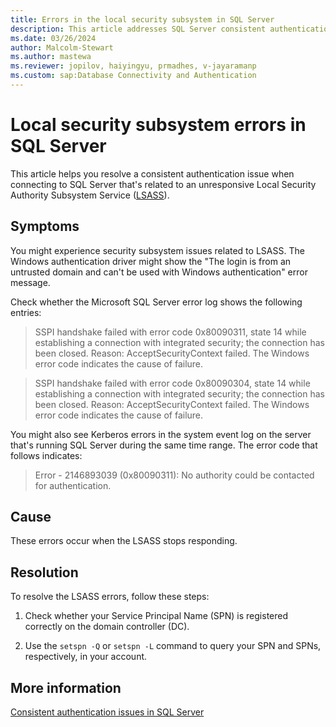 ```yaml
---
title: Errors in the local security subsystem in SQL Server
description: This article addresses SQL Server consistent authentication issues related to the local security subsystem.
ms.date: 03/26/2024
author: Malcolm-Stewart
ms.author: mastewa
ms.reviewer: jopilov, haiyingyu, prmadhes, v-jayaramanp
ms.custom: sap:Database Connectivity and Authentication
---
```


# Local security subsystem errors in SQL Server

This article helps you resolve a consistent authentication issue when connecting to SQL Server that's related to an unresponsive Local Security Authority Subsystem Service ([LSASS](/windows-server/security/credentials-protection-and-management/credentials-protection-and-management)).

## Symptoms

You might experience security subsystem issues related to LSASS. The Windows authentication driver might show the "The login is from an untrusted domain and can't be used with Windows authentication" error message.

Check whether the Microsoft SQL Server error log shows the following entries:

> SSPI handshake failed with error code 0x80090311, state 14 while establishing a connection with integrated security; the connection has been closed. Reason: AcceptSecurityContext failed. The Windows error code indicates the cause of failure.

> SSPI handshake failed with error code 0x80090304, state 14 while establishing a connection with integrated security; the connection has been closed. Reason: AcceptSecurityContext failed. The Windows error code indicates the cause of failure.

You might also see Kerberos errors in the system event log on the server that's running SQL Server during the same time range. The error code that follows indicates:

> Error - 2146893039 (0x80090311): No authority could be contacted for authentication.

## Cause

These errors occur when the LSASS stops responding.

## Resolution

To resolve the LSASS errors, follow these steps:

1. Check whether your Service Principal Name (SPN) is registered correctly on the domain controller (DC).

1. Use the `setspn -Q` or `setspn -L` command to query your SPN and SPNs, respectively, in your account.

## More information

[Consistent authentication issues in SQL Server](consistent-authentication-connectivity-issues.md)
